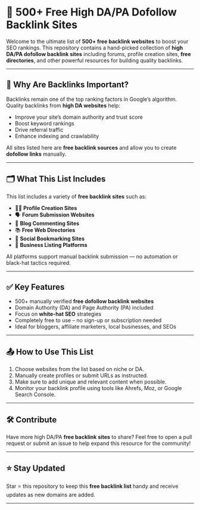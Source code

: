 # 🔗 500+ Free High DA/PA Dofollow Backlink Sites

Welcome to the ultimate list of **500+ free backlink websites** to boost your SEO rankings. This repository contains a hand-picked collection of **high DA/PA dofollow backlink sites** including forums, profile creation sites, **free directories**, and other powerful resources for building quality backlinks.

---

## 📌 Why Are Backlinks Important?

Backlinks remain one of the top ranking factors in Google’s algorithm. Quality backlinks from **high DA websites** help:
- Improve your site’s domain authority and trust score
- Boost keyword rankings
- Drive referral traffic
- Enhance indexing and crawlability

All sites listed here are **free backlink sources** and allow you to create **dofollow links** manually.

---

## 🗂️ What This List Includes

This list includes a variety of **free backlink sites** such as:
- 🧑‍💻 **Profile Creation Sites**  
- 🗣️ **Forum Submission Websites**  
- 📝 **Blog Commenting Sites**  
- 📚 **Free Web Directories**  
- 📰 **Social Bookmarking Sites**  
- 🧾 **Business Listing Platforms**

All platforms support manual backlink submission — no automation or black-hat tactics required.

---

## ✅ Key Features

- 500+ manually verified **free dofollow backlink websites**
- Domain Authority (DA) and Page Authority (PA) included
- Focus on **white-hat SEO** strategies
- Completely free to use – no sign-up or subscription needed
- Ideal for bloggers, affiliate marketers, local businesses, and SEOs

---

## 📤 How to Use This List

1. Choose websites from the list based on niche or DA.
2. Manually create profiles or submit URLs as instructed.
3. Make sure to add unique and relevant content when possible.
4. Monitor your backlink profile using tools like Ahrefs, Moz, or Google Search Console.

---

## 🛠️ Contribute

Have more high DA/PA **free backlink sites** to share? Feel free to open a pull request or submit an issue to help expand this resource for the community!

---

## ⭐ Stay Updated

Star ⭐ this repository to keep this **free backlink list** handy and receive updates as new domains are added.

---
